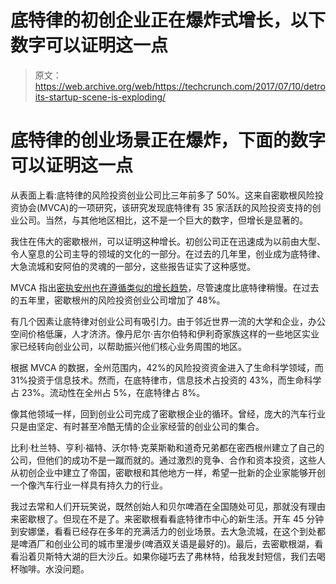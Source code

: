 # 底特律的初创企业正在爆炸式增长，以下数字可以证明这一点 

> 原文：<https://web.archive.org/web/https://techcrunch.com/2017/07/10/detroits-startup-scene-is-exploding/>

# 底特律的创业场景正在爆炸，下面的数字可以证明这一点

从表面上看:底特律的风险投资创业公司比三年前多了 50%。这来自密歇根风险投资协会(MVCA)的一项研究，该研究发现底特律有 35 家活跃的风险投资支持的创业公司。当然，与其他地区相比，这不是一个巨大的数字，但增长是显著的。

我住在伟大的密歇根州，可以证明这种增长。初创公司正在迅速成为以前由大型、令人窒息的公司主导的领域的文化的一部分。在过去的几年里，创业成为底特律、大急流城和安阿伯的灵魂的一部分，这些报告证实了这种感觉。

MVCA 指出[密执安州也在遵循类似的增长趋势](https://web.archive.org/web/20221025223726/http://michiganvca.org/research/research-report/)，尽管速度比底特律稍慢。在过去的五年里，密歇根州的风险投资创业公司增加了 48%。

有几个因素让底特律对创业公司有吸引力。由于邻近世界一流的大学和企业，办公空间价格低廉，人才济济。像丹尼尔·吉尔伯特和伊利奇家族这样的一些地区实业家已经转向创业公司，以帮助振兴他们核心业务周围的地区。

根据 MVCA 的数据，全州范围内，42%的风险投资资金进入了生命科学领域，而 31%投资于信息技术。然而，在底特律市，信息技术占投资的 43%，而生命科学占 23%。流动性在全州占 5%，在底特律占 8%。

像其他领域一样，回到创业公司完成了密歇根企业的循环。曾经，庞大的汽车行业只是由坚定、有时甚至冷酷无情的企业家经营的创业公司的集合。

比利·杜兰特、亨利·福特、沃尔特·克莱斯勒和道奇兄弟都在密西根州建立了自己的公司，但他们的成功不是一蹴而就的。通过激烈的竞争、合作和资本投资，这些人从初创企业中建立了帝国，密歇根和其他地方一样，希望一批新的企业家能够开创一个像汽车行业一样具有持久力的行业。

我过去常和人们开玩笑说，既然创始人和贝尔啤酒在全国随处可见，那就没有理由来密歇根了。但现在不是了。来密歇根看看底特律市中心的新生活。开车 45 分钟到安娜堡，看看已经存在多年的充满活力的创业场景。去大急流城，在这个到处都是啤酒厂和创业公司的城市里漫步(啤酒双关语是最好的)。最后，去密歇根湖，看看沿着贝斯特大湖的巨大沙丘。如果你碰巧去了弗林特，给我发封短信，我们去喝杯咖啡。水没问题。